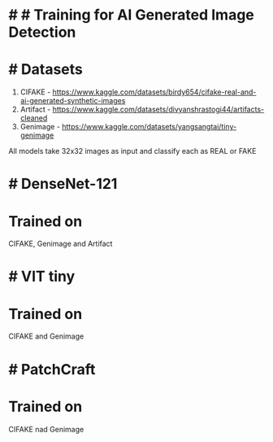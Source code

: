 # # # Training for AI Generated Image Detection
# # Datasets
1. CIFAKE - https://www.kaggle.com/datasets/birdy654/cifake-real-and-ai-generated-synthetic-images
2. Artifact - https://www.kaggle.com/datasets/divyanshrastogi44/artifacts-cleaned
3. Genimage - https://www.kaggle.com/datasets/yangsangtai/tiny-genimage

All models take 32x32 images as input and classify each as REAL or FAKE

# # DenseNet-121
# Trained on 
CIFAKE, Genimage and Artifact

# # VIT tiny
# Trained on
CIFAKE and Genimage

# # PatchCraft
# Trained on
CIFAKE nad Genimage
